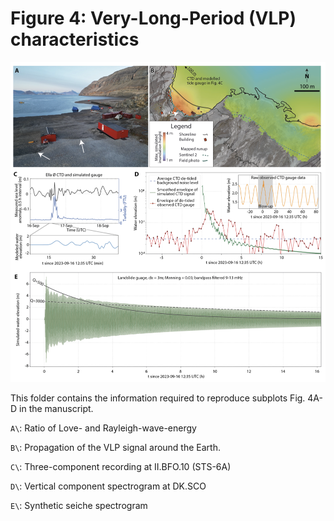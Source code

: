 # Figure 4: Very-Long-Period (VLP) characteristics

![Fig4](fig4.png)

This folder contains the information required to reproduce subplots Fig. 4A-D in the manuscript.

`A\`: Ratio of Love- and Rayleigh-wave-energy

`B\`: Propagation of the VLP signal around the Earth.

`C\`: Three-component recording at II.BFO.10 (STS-6A)

`D\`: Vertical component spectrogram at DK.SCO

`E\`: Synthetic seiche spectrogram

